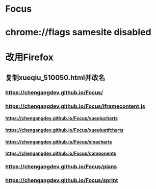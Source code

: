 # Focus
# chrome://flags samesite disabled
# 改用Firefox
## 复制xueqiu_510050.html并改名

### https://chengangdev.github.io/Focus/
### https://chengangdev.github.io/Focus/iframecontent.js

#### https://chengangdev.github.io/Focus/xueqiucharts
#### https://chengangdev.github.io/Focus/xueqiuetfcharts
#### https://chengangdev.github.io/Focus/sinacharts
#### https://chengangdev.github.io/Focus/components

### https://chengangdev.github.io/Focus/plans

### https://chengangdev.github.io/Focus/sprint
